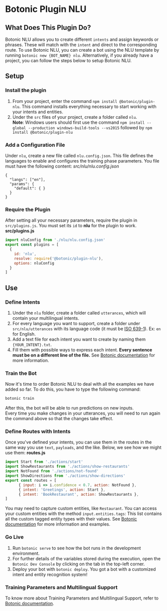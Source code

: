 # Botonic Plugin NLU
## What Does This Plugin Do?
Botonic NLU allows you to create different `intents` and assign keywords or phrases. These will match with the `intent` and direct to the corresponding route.
To use Botonic NLU, you can create a bot using the NLU template by running `botonic new {BOT_NAME} nlu`.
Alternatively, if you already have a project, you can follow the steps below to setup Botonic NLU.
## Setup
### Install the plugin
1. From your project, enter the command `npm install @botonic/plugin-nlu`. This command installs everything necessary to start working with your intents and entities.
2. Under the `src` files of your project, create a folder called `nlu`.  
**Note**: Windows users should first use the command 
`npm install --global --production windows-build-tools --vs2015` followed by `npm install @botonic/plugin-nlu`
### Add a Configuration File
Under `nlu`, create a new file called `nlu.config.json`. 
This file defines the languages to enable and configures the training phase parameters. 
You file must have the following content:
*src/nlu/nlu.config.json*
```
{
  "langs": ["en"],
  "params": {
    "default": { }
  }
}
```
### Require the Plugin
After setting all your necessary parameters, require the plugin in `src/plugins.js`. You must set its `id` to **nlu** for the plugin to work.
**src/plugins.js**
```javascript
import nluConfig from './nlu/nlu.config.json'
export const plugins = [
  {
    id: 'nlu',
    resolve: require('@botonic/plugin-nlu'),
    options: nluConfig
  }
]
```
## Use
### Define Intents 
1. Under the `nlu` folder, create a folder called `utterances`, which will contain your multilingual intents. 
2. For every language you want to support, create a folder under `src/nlu/utterances` with its language code (it must be [ISO 639-1](https://iso639-3.sil.org/code_tables/639/data)). Ex:  `en` for English.
3. Add a text file for each intent you want to create by naming them `{YOUR_INTENT}.txt`.
4. Fill them with possible ways to express each intent. **Every sentence must be on a different line of the file.**
See [Botonic documentation](https://botonic.io/docs.html) for more information.
### Train the Bot
Now it's time to order Botonic NLU to deal with all the examples we have added so far. To do this, you have to type the following command:
```bash
botonic train
```
After this, the bot will be able to run predictions on new inputs.  
Every time you make changes in your utterances, you will need to run again the command above so that the changes take effect.
### Define Routes with Intents
Once you've defined your intents, you can use them in the routes in the same way you use `text`, `payloads`, and the like. 
Below, we see how we might use them:
**routes.js**
```javascript
import Start from './actions/start'
import ShowRestaurants from './actions/show-restaurants'
import NotFound from './actions/not-found'
import ShowDirections from './actions/show-directions'
export const routes = [
      { input: i => i.confidence < 0.7, action: NotFound },
      { intent: 'Greetings', action: Start },
	  { intent: 'BookRestaurant', action: ShowRestaurants },
]
```
You may need to capture custom entities, like `Restaurant`.
You can access your custom entities with the method `input.entities.tags`: This list contains all the custom tagged entity types with their values.
See [Botonic documentation](https://botonic.io/docs.html) for more information and examples.
### Go Live
1. Run `botonic serve` to see how the bot runs in the development environment.
2. For further details of the variables stored during the execution, open the `Botonic Dev Console` by clicking on the tab in the top-left corner.
3. Deploy your bot with `botonic deploy`.
You got a bot with a customized intent and entity recognition system!  
### Training Parameters and Multilingual Support
To know more about Training Parameters and Multilingual Support, refer to [Botonic documentation](https://botonic.io/docs.html).
